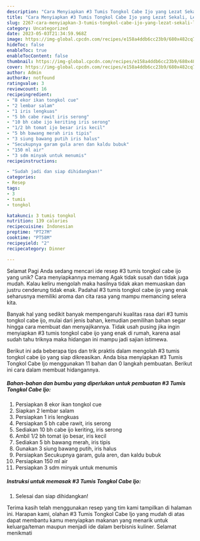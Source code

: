 ```yaml
---
description: "Cara Menyiapkan #3 Tumis Tongkol Cabe Ijo yang Lezat Sekali, Lezat"
title: "Cara Menyiapkan #3 Tumis Tongkol Cabe Ijo yang Lezat Sekali, Lezat"
slug: 2267-cara-menyiapkan-3-tumis-tongkol-cabe-ijo-yang-lezat-sekali-lezat
category: Uncategorized
date: 2023-05-03T21:34:59.968Z
image: https://img-global.cpcdn.com/recipes/e158a4ddb6cc23b9/680x482cq70/3-tumis-tongkol-cabe-ijo-foto-resep-utama.jpg
hideToc: false
enableToc: true
enableTocContent: false
thumbnail: https://img-global.cpcdn.com/recipes/e158a4ddb6cc23b9/680x482cq70/3-tumis-tongkol-cabe-ijo-foto-resep-utama.jpg
cover: https://img-global.cpcdn.com/recipes/e158a4ddb6cc23b9/680x482cq70/3-tumis-tongkol-cabe-ijo-foto-resep-utama.jpg
author: Admin
authorAv: notfound
ratingvalue: 3
reviewcount: 16
recipeingredient:
- "8 ekor ikan tongkol cue"
- "2 lembar salam"
- "1 iris lengkuas"
- "5 bh cabe rawit iris serong"
- "10 bh cabe ijo keriting iris serong"
- "1/2 bh tomat ijo besar iris kecil"
- "5 bh bawang merah iris tipis"
- "3 siung bawang putih iris halus"
- "Secukupnya garam gula aren dan kaldu bubuk"
- "150 ml air"
- "3 sdm minyak untuk menumis"
recipeinstructions:

- "Sudah jadi dan siap dihidangkan!"
categories:
- Resep
tags:
- 3
- tumis
- tongkol

katakunci: 3 tumis tongkol 
nutrition: 139 calories
recipecuisine: Indonesian
preptime: "PT27M"
cooktime: "PT58M"
recipeyield: "2"
recipecategory: Dinner

---
```



Selamat Pagi Anda sedang mencari ide resep #3 tumis tongkol cabe ijo yang unik? Cara menyiapkannya memang Agak tidak susah dan tidak juga mudah. Kalau keliru mengolah maka hasilnya tidak akan memuaskan dan justru cenderung tidak enak. Padahal #3 tumis tongkol cabe ijo yang enak seharusnya memiliki aroma dan cita rasa yang mampu memancing selera kita.




Banyak hal yang sedikit banyak mempengaruhi kualitas rasa dari #3 tumis tongkol cabe ijo, mulai dari jenis bahan, kemudian pemilihan bahan segar hingga cara membuat dan menyajikannya. Tidak usah pusing jika ingin menyiapkan #3 tumis tongkol cabe ijo yang enak di rumah, karena asal sudah tahu triknya maka hidangan ini mampu jadi sajian istimewa.


Berikut ini ada beberapa tips dan trik praktis dalam mengolah #3 tumis tongkol cabe ijo yang siap dikreasikan. Anda bisa menyiapkan #3 Tumis Tongkol Cabe Ijo menggunakan 11 bahan dan 0 langkah pembuatan. Berikut ini cara dalam membuat hidangannya.

<!--inarticleads1-->

##### Bahan-bahan dan bumbu yang diperlukan untuk pembuatan #3 Tumis Tongkol Cabe Ijo:

1. Persiapkan 8 ekor ikan tongkol cue
1. Siapkan 2 lembar salam
1. Persiapkan 1 iris lengkuas
1. Persiapkan 5 bh cabe rawit, iris serong
1. Sediakan 10 bh cabe ijo keriting, iris serong
1. Ambil 1/2 bh tomat ijo besar, iris kecil
1. Sediakan 5 bh bawang merah, iris tipis
1. Gunakan 3 siung bawang putih, iris halus
1. Persiapkan Secukupnya garam, gula aren, dan kaldu bubuk
1. Persiapkan 150 ml air
1. Persiapkan 3 sdm minyak untuk menumis




<!--inarticleads2-->

##### Instruksi untuk memasak #3 Tumis Tongkol Cabe Ijo:


1. Selesai dan siap dihidangkan!



Terima kasih telah menggunakan resep yang tim kami tampilkan di halaman ini. Harapan kami, olahan #3 Tumis Tongkol Cabe Ijo yang mudah di atas dapat membantu kamu menyiapkan makanan yang menarik untuk keluarga/teman maupun menjadi ide dalam berbisnis kuliner. Selamat menikmati
